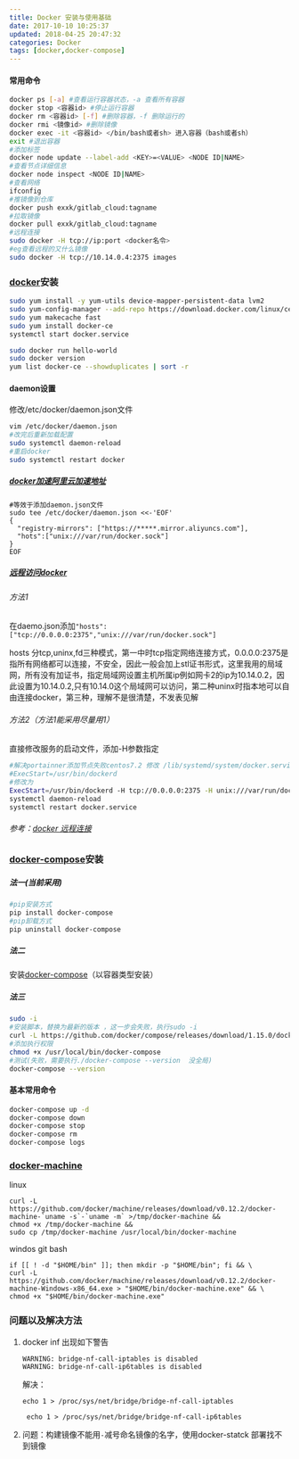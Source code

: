 ```yaml
---
title: Docker 安装与使用基础
date: 2017-10-10 10:25:37
updated: 2018-04-25 20:47:32
categories: Docker
tags: [docker,docker-compose]
---
```

#### 常用命令

```bash
docker ps [-a] #查看运行容器状态，-a 查看所有容器
docker stop <容器id> #停止运行容器
docker rm <容器id> [-f] #删除容器，-f 删除运行的
docker rmi <镜像id> #删除镜像
docker exec -it <容器id> </bin/bash或者sh> 进入容器（bash或者sh）
exit #退出容器
#添加标签
docker node update --label-add <KEY>=<VALUE> <NODE ID|NAME>
#查看节点详细信息
docker node inspect <NODE ID|NAME>
#查看网络
ifconfig
#推镜像到仓库
docker push exxk/gitlab_cloud:tagname
#拉取镜像
docker pull exxk/gitlab_cloud:tagname
#远程连接
sudo docker -H tcp://ip:port <docker名令>
#eg查看远程的又什么镜像
sudo docker -H tcp://10.14.0.4:2375 images
```

### [docker](https://docs.docker.com/engine/installation/linux/docker-ce/centos/#install-using-the-repository)安装

```sh
sudo yum install -y yum-utils device-mapper-persistent-data lvm2
sudo yum-config-manager --add-repo https://download.docker.com/linux/centos/docker-ce.repo
sudo yum makecache fast
sudo yum install docker-ce
systemctl start docker.service

sudo docker run hello-world
sudo docker version
yum list docker-ce --showduplicates | sort -r
```

#### daemon设置

修改/etc/docker/daemon.json文件

```bash
vim /etc/docker/daemon.json
#改完后重新加载配置
sudo systemctl daemon-reload
#重启docker
sudo systemctl restart docker
```

##### [docker加速阿里云加速地址](https://cr.console.aliyun.com/?spm=5176.2020520152.210.d103.5dbcab35Yw8obw#/accelerator)

```
#等效于添加daemon.json文件
sudo tee /etc/docker/daemon.json <<-'EOF'
{
  "registry-mirrors": ["https://*****.mirror.aliyuncs.com"],
  "hots":["unix:///var/run/docker.sock"]
}
EOF
```

##### [远程访问docker](https://jingyan.baidu.com/article/c843ea0bcf8a2777931e4ae7.html)

###### 方法1

在daemo.json添加`"hosts":["tcp://0.0.0.0:2375","unix:///var/run/docker.sock"]`

hosts 分tcp,uninx,fd三种模式，第一中时tcp指定网络连接方式，0.0.0.0:2375是指所有网络都可以连接，不安全，因此一般会加上stl证书形式，这里我用的局域网，所有没有加证书，指定局域网设置主机所属ip例如网卡2的ip为10.14.0.2，因此设置为10.14.0.2,只有10.14.0这个局域网可以访问，第二种uninx时指本地可以自由连接docker，第三种，理解不是很清楚，不发表见解

###### 方法2（方法1能采用尽量用1）

直接修改服务的启动文件，添加-H参数指定

```sh
#解决portainner添加节点失败centos7.2 修改 /lib/systemd/system/docker.service
#ExecStart=/usr/bin/dockerd
#修改为
ExecStart=/usr/bin/dockerd -H tcp://0.0.0.0:2375 -H unix:///var/run/docker.sock
systemctl daemon-reload
systemctl restart docker.service
```

###### 参考：[docker 远程连接](https://www.jianshu.com/p/7ba1a93e6de4)

### [docker-compose](https://docs.docker.com/compose/install/#uninstallation)安装

##### 法一(当前采用)

```bash
#pip安装方式
pip install docker-compose
#pip卸载方式
pip uninstall docker-compose
```

##### 法二

安装[docker-compose](https://github.com/docker/compose/releases)（以容器类型安装）

##### 法三

```bash
sudo -i
#安装脚本，替换为最新的版本 ，这一步会失败，执行sudo -i
curl -L https://github.com/docker/compose/releases/download/1.15.0/docker-compose-`uname -s`-`uname -m` > /usr/local/bin/docker-compose
#添加执行权限
chmod +x /usr/local/bin/docker-compose
#测试(失败，需要执行./docker-compose --version  没全局)
docker-compose --version
```

#### 基本常用命令

```bash
docker-compose up -d
docker-compose down
docker-compose stop
docker-compose rm
docker-compose logs
```

### [docker-machine](https://docs.docker.com/machine/install-machine/#installing-machine-directly)

linux

```shell
curl -L https://github.com/docker/machine/releases/download/v0.12.2/docker-machine-`uname -s`-`uname -m` >/tmp/docker-machine &&
chmod +x /tmp/docker-machine &&
sudo cp /tmp/docker-machine /usr/local/bin/docker-machine
```

windos git bash

```shell
if [[ ! -d "$HOME/bin" ]]; then mkdir -p "$HOME/bin"; fi && \
curl -L https://github.com/docker/machine/releases/download/v0.12.2/docker-machine-Windows-x86_64.exe > "$HOME/bin/docker-machine.exe" && \
chmod +x "$HOME/bin/docker-machine.exe"
```



### 问题以及解决方法

1. docker inf 出现如下警告

   ```
   WARNING: bridge-nf-call-iptables is disabled
   WARNING: bridge-nf-call-ip6tables is disabled
   ```

   解决：

   `echo 1 > /proc/sys/net/bridge/bridge-nf-call-iptables`

   ` echo 1 > /proc/sys/net/bridge/bridge-nf-call-ip6tables`

2. 问题：构建镜像不能用`-`减号命名镜像的名字，使用docker-statck 部署找不到镜像

